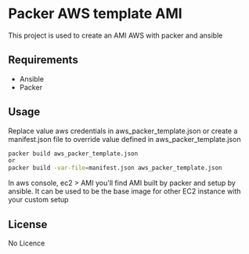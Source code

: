# Packer AWS template AMI

This project is used to create an AMI AWS with packer  and ansible

## Requirements

* Ansible
* Packer 

## Usage

Replace value aws credentials in aws_packer_template.json or create a manifest.json file to override value defined in aws_packer_template.json

```bash
packer build aws_packer_template.json
or 
packer build -var-file=manifest.json aws_packer_template.json
```

In aws console, ec2 > AMI you'll find AMI built by packer and setup by ansible. It can be used to be the base image for other EC2 instance with your custom setup 

## License

No Licence
